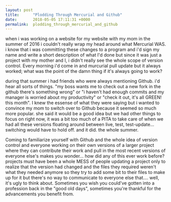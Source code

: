 ```yaml
---
layout: post
title:      "Plodding Through Mercurial and Github"
date:       2018-05-05 17:11:31 +0000
permalink:  plodding_through_mercurial_and_github
---
```


when i was working on a website for my website with my mom in the summer of 2016 i couldn't really wrap my head around what Mercurial WAS. i know that i was committing these changes to a  program and i'd sign my name and write a short description of what I'd done but since it was just a project with my mother and I, i didn't really see the whole scope of version control. Every morning i'd come in and murcurial pull update but it always worked; what was the point of the damn thing if it's always going to work?

during that summer i had friends who were always mentioning Github. i'd hear all sorts of things. "my boss wants me to check out a new fork in the github there's something wrong" or "i haven't had enough commits and my manager is worried about my productivity" or "check it out, it's all GREEN! this month". I knew the essense of what they were saying but i wanted to convince my mom to switch over to Github because it seemed so much more popular. she said it would be a good idea but we had other things to focus on right now, it was a bit too much of a PITA to take care of when we had all these versions floating around between live, test, test-update... switching would have to hold off. and it did. the whole summer.

Coming to familiarize yourself with Github and the whole idea of version control and everyone working on their own versions of a larger project where they can contribute their work and pull in the most recent versions of everyone else's makes you wonder... how did any of this ever work before? projects must have been a whole MESS of people updating a project only to realize that  the version had changed and the files they required weren't what they needed anymore so they try to add some bit to their files to make up for it but there's no way to communicate to everyone else that.... well, it's ugly to think about. Sometimes you wish you could've gotten into a profession back in the "good old days", sometimes you're thankful for the advancements you benefit from.
